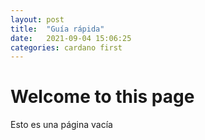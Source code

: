 ```yaml
---
layout: post
title:  "Guía rápida"
date:   2021-09-04 15:06:25
categories: cardano first
---
```


# Welcome to this page

<p>Esto es una página vacía</p>